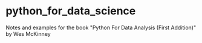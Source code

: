 # python_for_data_science
Notes and examples for the book "Python For Data Analysis (First Addition)" by Wes McKinney 
